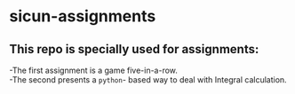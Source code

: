 # sicun-assignments
## This repo is specially used for assignments:    
-The first assignment is a game five-in-a-row.   
-The second presents a `python`- based way to deal with Integral calculation.
